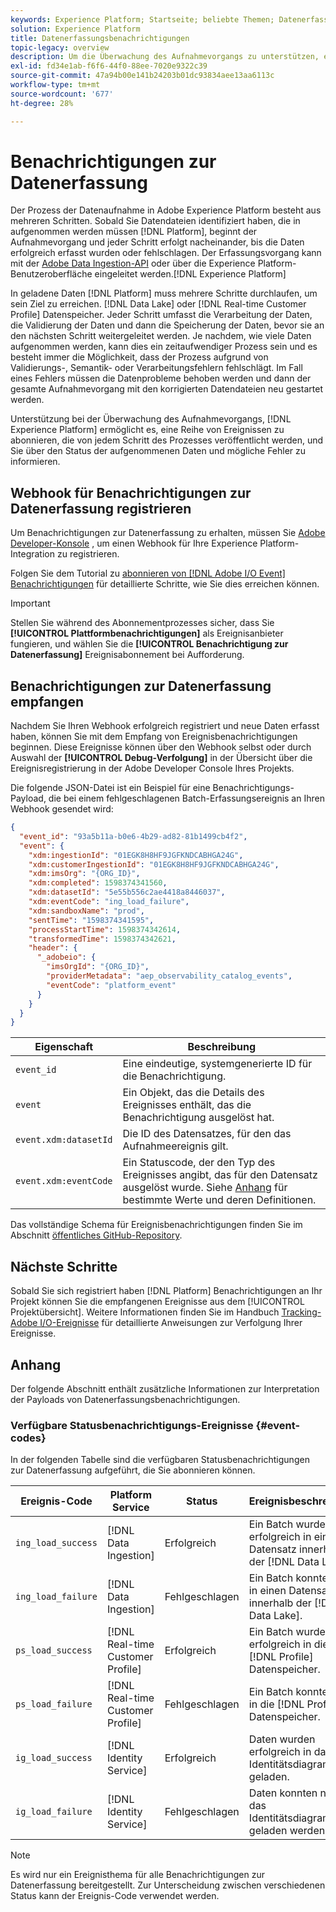 ```yaml
---
keywords: Experience Platform; Startseite; beliebte Themen; Datenerfassungsbenachrichtigungen; Benachrichtigungen; Abonnement-Ereignisse; Datenerfassungsstatus-Ereignisse; Statusereignisse; Abonnement; Statusbenachrichtigungen;
solution: Experience Platform
title: Datenerfassungsbenachrichtigungen
topic-legacy: overview
description: Um die Überwachung des Aufnahmevorgangs zu unterstützen, ermöglicht es Adobe Experience Platform, eine Reihe von Ereignissen zu abonnieren, die von jedem Prozessschritt veröffentlicht werden. Dadurch werden Sie über den Status der aufgenommenen Daten und mögliche Fehler informiert.
exl-id: fd34e1ab-f6f6-44f0-88ee-7020e9322c39
source-git-commit: 47a94b00e141b24203b01dc93834aee13aa6113c
workflow-type: tm+mt
source-wordcount: '677'
ht-degree: 28%

---
```


# Benachrichtigungen zur Datenerfassung

Der Prozess der Datenaufnahme in Adobe Experience Platform besteht aus mehreren Schritten. Sobald Sie Datendateien identifiziert haben, die in aufgenommen werden müssen [!DNL Platform], beginnt der Aufnahmevorgang und jeder Schritt erfolgt nacheinander, bis die Daten erfolgreich erfasst wurden oder fehlschlagen. Der Erfassungsvorgang kann mit der [Adobe Data Ingestion-API](https://www.adobe.io/experience-platform-apis/references/data-ingestion/) oder über die Experience Platform-Benutzeroberfläche eingeleitet werden.[!DNL Experience Platform]

In geladene Daten [!DNL Platform] muss mehrere Schritte durchlaufen, um sein Ziel zu erreichen. [!DNL Data Lake] oder [!DNL Real-time Customer Profile] Datenspeicher. Jeder Schritt umfasst die Verarbeitung der Daten, die Validierung der Daten und dann die Speicherung der Daten, bevor sie an den nächsten Schritt weitergeleitet werden. Je nachdem, wie viele Daten aufgenommen werden, kann dies ein zeitaufwendiger Prozess sein und es besteht immer die Möglichkeit, dass der Prozess aufgrund von Validierungs-, Semantik- oder Verarbeitungsfehlern fehlschlägt. Im Fall eines Fehlers müssen die Datenprobleme behoben werden und dann der gesamte Aufnahmevorgang mit den korrigierten Datendateien neu gestartet werden.

Unterstützung bei der Überwachung des Aufnahmevorgangs, [!DNL Experience Platform] ermöglicht es, eine Reihe von Ereignissen zu abonnieren, die von jedem Schritt des Prozesses veröffentlicht werden, und Sie über den Status der aufgenommenen Daten und mögliche Fehler zu informieren.

## Webhook für Benachrichtigungen zur Datenerfassung registrieren

Um Benachrichtigungen zur Datenerfassung zu erhalten, müssen Sie [Adobe Developer-Konsole](https://www.adobe.com/go/devs_console_ui) , um einen Webhook für Ihre Experience Platform-Integration zu registrieren.

Folgen Sie dem Tutorial zu [abonnieren von [!DNL Adobe I/O Event] Benachrichtigungen](../../observability/alerts/subscribe.md) für detaillierte Schritte, wie Sie dies erreichen können.

>[!IMPORTANT]
>
>Stellen Sie während des Abonnementprozesses sicher, dass Sie **[!UICONTROL Plattformbenachrichtigungen]** als Ereignisanbieter fungieren, und wählen Sie die **[!UICONTROL Benachrichtigung zur Datenerfassung]** Ereignisabonnement bei Aufforderung.

## Benachrichtigungen zur Datenerfassung empfangen

Nachdem Sie Ihren Webhook erfolgreich registriert und neue Daten erfasst haben, können Sie mit dem Empfang von Ereignisbenachrichtigungen beginnen. Diese Ereignisse können über den Webhook selbst oder durch Auswahl der **[!UICONTROL Debug-Verfolgung]** in der Übersicht über die Ereignisregistrierung in der Adobe Developer Console Ihres Projekts.

Die folgende JSON-Datei ist ein Beispiel für eine Benachrichtigungs-Payload, die bei einem fehlgeschlagenen Batch-Erfassungsereignis an Ihren Webhook gesendet wird:

```json
{
  "event_id": "93a5b11a-b0e6-4b29-ad82-81b1499cb4f2",
  "event": {
    "xdm:ingestionId": "01EGK8H8HF9JGFKNDCABHGA24G",
    "xdm:customerIngestionId": "01EGK8H8HF9JGFKNDCABHGA24G",
    "xdm:imsOrg": "{ORG_ID}",
    "xdm:completed": 1598374341560,
    "xdm:datasetId": "5e55b556c2ae4418a8446037",
    "xdm:eventCode": "ing_load_failure",
    "xdm:sandboxName": "prod",
    "sentTime": "1598374341595",
    "processStartTime": 1598374342614,
    "transformedTime": 1598374342621,
    "header": {
      "_adobeio": {
        "imsOrgId": "{ORG_ID}",
        "providerMetadata": "aep_observability_catalog_events",
        "eventCode": "platform_event"
      }
    }
  }
}
```

| Eigenschaft | Beschreibung |
| --- | --- |
| `event_id` | Eine eindeutige, systemgenerierte ID für die Benachrichtigung. |
| `event` | Ein Objekt, das die Details des Ereignisses enthält, das die Benachrichtigung ausgelöst hat. |
| `event.xdm:datasetId` | Die ID des Datensatzes, für den das Aufnahmeereignis gilt. |
| `event.xdm:eventCode` | Ein Statuscode, der den Typ des Ereignisses angibt, das für den Datensatz ausgelöst wurde. Siehe [Anhang](#event-codes) für bestimmte Werte und deren Definitionen. |

Das vollständige Schema für Ereignisbenachrichtigungen finden Sie im Abschnitt [öffentliches GitHub-Repository](https://github.com/adobe/xdm/blob/master/schemas/notifications/ingestion.schema.json).

## Nächste Schritte

Sobald Sie sich registriert haben [!DNL Platform] Benachrichtigungen an Ihr Projekt können Sie die empfangenen Ereignisse aus dem [!UICONTROL Projektübersicht]. Weitere Informationen finden Sie im Handbuch [Tracking-Adobe I/O-Ereignisse](https://www.adobe.io/apis/experienceplatform/events/docs.html#!adobedocs/adobeio-events/master/support/tracing.md) für detaillierte Anweisungen zur Verfolgung Ihrer Ereignisse.

## Anhang

Der folgende Abschnitt enthält zusätzliche Informationen zur Interpretation der Payloads von Datenerfassungsbenachrichtigungen.

### Verfügbare Statusbenachrichtigungs-Ereignisse {#event-codes}

In der folgenden Tabelle sind die verfügbaren Statusbenachrichtigungen zur Datenerfassung aufgeführt, die Sie abonnieren können.

| Ereignis-Code | Platform Service | Status | Ereignisbeschreibung |
| --- | ---------------- | ------ | ----------------- |
| `ing_load_success` | [!DNL Data Ingestion] | Erfolgreich | Ein Batch wurde erfolgreich in einen Datensatz innerhalb der [!DNL Data Lake]. |
| `ing_load_failure` | [!DNL Data Ingestion] | Fehlgeschlagen | Ein Batch konnte nicht in einen Datensatz innerhalb der [!DNL Data Lake]. |
| `ps_load_success` | [!DNL Real-time Customer Profile] | Erfolgreich | Ein Batch wurde erfolgreich in die [!DNL Profile] Datenspeicher. |
| `ps_load_failure` | [!DNL Real-time Customer Profile] | Fehlgeschlagen | Ein Batch konnte nicht in die [!DNL Profile] Datenspeicher. |
| `ig_load_success` | [!DNL Identity Service] | Erfolgreich | Daten wurden erfolgreich in das Identitätsdiagramm geladen. |
| `ig_load_failure` | [!DNL Identity Service] | Fehlgeschlagen | Daten konnten nicht in das Identitätsdiagramm geladen werden. |

>[!NOTE]
>
> Es wird nur ein Ereignisthema für alle Benachrichtigungen zur Datenerfassung bereitgestellt. Zur Unterscheidung zwischen verschiedenen Status kann der Ereignis-Code verwendet werden.
